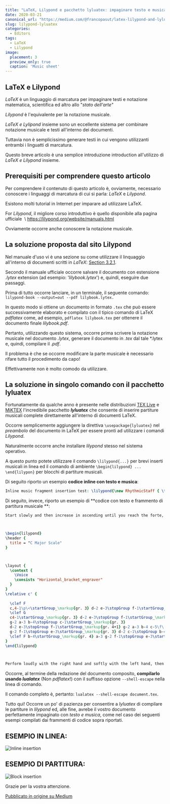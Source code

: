 ```yaml
---
title: "LaTeX, Lilypond e pacchetto lyluatex: impaginare testo e musica con qualità allo stato dell'arte"
date: 2020-03-21
canonical_url: "https://medium.com/@francopasut/latex-lilypond-and-lyluatex-package-state-of-the-art-text-and-music-typesetting-f7c8d79ac66e/"
slug: lilypond-lyluatex
categories:
  - Editors
tags:
  - LaTeX
  - Lilypond
image:
  placement: 3
  preview_only: true
  caption: 'Music sheet'
---
```






## LaTeX e Lilypond  ##

*LaTeX* è un linguaggio di marcatura per  impaginare testi e notazione matematica, scientifica ed altro allo  \"*stato dell'arte\"* 

*Lilypond* è l'equivalente per la notazione musicale.

*LaTeX e  Lylipond* insieme sono un eccellente sistema per combinare notazione musicale e testi all'interno dei documenti.

Tuttavia non è semplicissimo generare testi in cui vengono utilizzanti entrambi i linguatti di marcatura.

Questo breve articolo è una semplice introduzione introduction all'utilizzo di  *LaTeX e Lilypond* insieme.

## Prerequisiti per comprendere questo articolo  ##

Per comprendere il contenuto di questo articolo è, ovviamente, necessario conoscere i linguaggi di marcatura di cui si parla: *LaTeX* e *Lilypond*.

Esistono molti tutorial in  Internet per imparare ad utilizzare LaTeX.

For *Lilypond*, il migliore corso introduttivo è quello disponibile alla pagina ufficiale  \ <https://lilypond.org/website/manuals.html>

Ovviamente occorre anche conoscere la notazione musicale.

## La soluzione proposta dal sito Lilypond  ##



Nel manuale d'uso vi è una sezione su come utilizzare il linquaggio all'interno di documenti scritti in  *LaTeX*: [Section 3.2.1](https://lilypond.org/doc/v2.22/Documentation/usage/latex).

Secondo il manuale ufficiale occorre salvare il documento  con estensione *.lytex* extension (ad esempio: '*lilybook.lytex*') e, quindi, eseguire due passaggi.

Prima di tutto occorre lanciare, in un terminale, il seguente comando: `lilypond-book --output=out --pdf lilybook.lytex.`

In questo modo si ottiene un documento in formato `.tex` che può essere successivamente elaborato e compilato  con il tipico comando di  LaTeX *pdflatex* come, ad esempio, `pdflatex lilybook.tex` per ottenere il documento finale   *lilybook.pdf*.

Pertanto, utilizzando questo sistema, occorre prima scrivere la notazione musicale nel documento *.lytex*, generare il documento in  *.tex* dal tale *.lytex e, quindi, compilare il  *.pdf*.

Il problema è che se occorre modificare la parte musicale è necessario rifare tutto il procedimento da capo!

Effettivamente non è molto comodo da utilizzare.

## La soluzione in singolo comando con il pacchetto lyluatex  ##

Fortunatamente da qualche anno è presente nelle distribuzioni  [TEX Live](https://ctan.org/pkg/texlive) e [MiKTEX](https://ctan.org/pkg/miktex) l'incredibile pacchetto  ***lyluatex*** che consente di inserire partiture musicali complete direttamente all'interno di documenti LaTeX.

Occorre semplicemente aggiungere la direttiva `\usepackage{lyluatex}` nel   *preambolo* del documento in LaTeX per essere pronti ad utilizzare i comandi *Lilypond*.

Naturalmente occorre anche installare  *lilypond* stesso nel sistema operativo.

A questo punto potete utilizzare il comando  `\lilypond{...}` per brevi inserti musicali in linea ed il comando di ambiente  `\begin{lilypond} ... \end{lilypon}` per blocchi di partiture musicali.

Di seguito riporto un esempio  **codice inline con testo e musica**:

```lilypond 
Inline music fragment insertion test: \lilypond{\new RhythmicStaff { \time 3/4 c4( c16) c c c c c c c \bar "|."}}
```

Di seguito, invece, riporto un esempio di **codice con testo e frammento di partitura musicale **:

```lilypond
Start slowly and then increase in ascending until you reach the forte, then decrease in descending until you reach the piano. Then repeat the scales (always in groups of three) with the colors in reverse, that is to start strong and decrease ifno to the floor in ascending, then increase to the strong in descending.



\begin{lilypond}
\header {
  title = "C Major Scale"
}



\layout {
  \context {
    \Voice
    \consists "Horizontal_bracket_engraver"
  }
}
\relative c' {
  
  \clef F 
  c,4-1\p\<\startGroup_\markup{gr. 3} d-2 e-3\stopGroup f-1\startGroup_\markup{gr. 4} g-2 a-3 b-4 \stopGroup
  \clef G
  c4-1\startGroup_\markup{gr. 3} d-2 e-3\stopGroup f-1\startGroup_\markup{gr. 4}
  g-2 a-3 b-4\stopGroup c-1\startGroup_\markup{gr. 3}
  d-2 e-3\stopGroup f-1\startGroup_\markup{gr. 4+1} g-2 a-3 b-4 c-5\f\!\stopGroup b-4\>\startGroup_\markup{gr. 4} a-3
  g-2 f-1\stopGroup e-3\startGroup_\markup{gr. 3} d-2 c-1\stopGroup b-4\startGroup_\markup{gr. 4} a-3 g-2 f-1\stopGroup e-3\startGroup_\markup{gr. 3} d-2 c-1\stopGroup
  \clef F b-4\startGroup_\markup{gr. 4} a-3 g-2 f-1\stopGroup e-3\startGroup_\markup{gr. 3} d-2 c-1\p\!\stopGraceMusic r
}
\end{lilypond}



Perform loudly with the right hand and softly with the left hand, then vice versa. Then switch the \textit{crescendo} and \textit{diminuendo} between the two hands.
```

Occorre, al termine della redazione del documento composito,  **compilarlo usando *lualatex*** (Non *pdflatex*!) con il suffisso opzione `--shell-escape` nella linea di comando.

Il comando completo è, pertanto:  `lualatex --shell-escape document.tex`.

Tutto qui! Occorre un po' di pazienza per consentire a  *lyluatex* di compilare le partiture in *lilypond* ed, alle fine, avrebe il vostro documento perfettamente impaginato con  *testo e musica*, come nel caso dei seguenti esempi compilati dai frammenti di codice sopra riportati.

## ESEMPIO IN LINEA:  ##

![Inline insertion](inline-music-fragment.png)

## ESEMPIO DI PARTITURA:  ##

![Block insertion](block-music-fragment.png)

Grazie per la vostra attenzione.


[Pubblicato in origine su Medium](https://medium.com/@francopasut/latex-lilypond-and-lyluatex-package-state-of-the-art-text-and-music-typesetting-f7c8d79ac66e)
